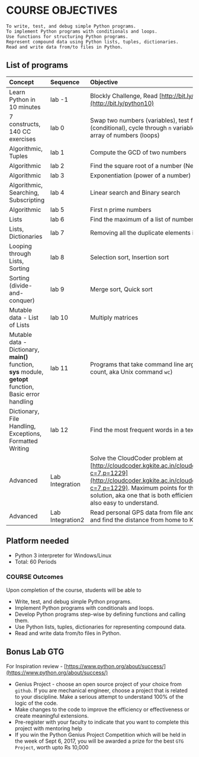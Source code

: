 # COURSE OBJECTIVES

```
To write, test, and debug simple Python programs.
To implement Python programs with conditionals and loops.
Use functions for structuring Python programs.
Represent compound data using Python lists, tuples, dictionaries.
Read and write data from/to files in Python.
```

## List of programs

| Concept | Sequence | Objective |
| :--- | :--- | :--- |
| Learn Python in 10 minutes | lab -1 | Blockly Challenge, Read [http://bit.ly/python10](http://bit.ly/python10) |
| 7 constructs, 140 CC exercises | lab 0 | Swap two numbers \(variables\), test for Leap Year \(conditional\), cycle through `n` variables, and sum of array of numbers \(loops\) |
| Algorithmic, Tuples | lab 1 | Compute the GCD of two numbers |
| Algorithmic | lab 2 | Find the square root of a number \(Newton’s method\) |
| Algorithmic | lab 3 | Exponentiation \(power of a number\) |
| Algorithmic, Searching, Subscripting | lab 4 | Linear search and Binary search |
| Algorithmic | lab 5 | First n prime numbers |
| Lists | lab 6 | Find the maximum of a list of numbers |
| Lists, Dictionaries | lab 7 | Removing  all the duplicate elements in a list |
| Looping through Lists, Sorting | lab 8 | Selection sort, Insertion sort |
| Sorting \(divide-and-conquer\) | lab 9 | Merge sort, Quick sort |
| Mutable data - List of Lists | lab 10 | Multiply matrices |
| Mutable data - Dictionary, **main\(\)** function, **sys** module, **getopt** function, Basic error handling | lab 11 | Programs that take command line arguments \(word count, aka Unix command `wc`\) |
| Dictionary, File Handling, Exceptions, Formatted Writing | lab 12 | Find the most frequent words in a text read from a file |
| Advanced | Lab Integration | Solve the CloudCoder problem at  [http://cloudcoder.kgkite.ac.in/cloudcoder/\#exercise?c=7,p=1229](http://cloudcoder.kgkite.ac.in/cloudcoder/#exercise?c=7,p=1229). Maximum points for the most elegant solution, aka one that is both efficient and one that is also easy to understand. |
| Advanced | Lab Integration2 | Read personal GPS data from file and plot on a map and find the distance from home to KITE |

## Platform needed

* Python 3 interpreter for Windows/Linux
* Total: 60 Periods 

### COURSE Outcomes

Upon completion of the course, students will be able to

* Write, test, and debug simple Python programs.
* Implement Python programs with conditionals and loops.
* Develop Python programs step-wise by defining functions and calling them.
* Use Python lists, tuples, dictionaries for representing compound data.
* Read and write data from/to files in Python.

## Bonus Lab GTG

For Inspiration review - [https://www.python.org/about/success/](https://www.python.org/about/success/)

* Genius Project - choose an open source project of your choice from `github`. If you are mechanical engineer, choose a project that is related to your discipline. Make a serious attempt to understand 100%  of the logic of the code. 
* Make changes to the code to improve the efficiency or effectiveness or create meaningful extensions. 
* Pre-register with your faculty to indicate that you want to complete this project with mentoring help 
* If you win the Python Genius Project Competition which will be held in the week of Sept 6, 2017, you will be awarded a prize for the best `GTG Project`,  worth upto Rs 10,000 



